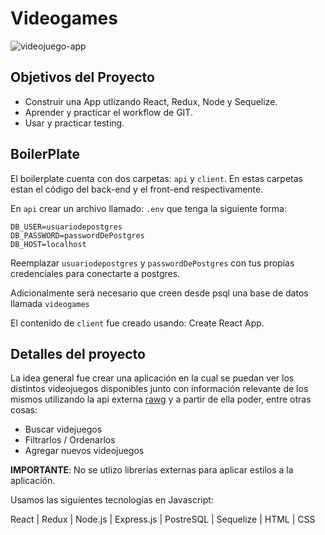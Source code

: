 

# Videogames

![videojuego-app](https://user-images.githubusercontent.com/74383139/132355824-9a225823-dced-408e-9199-3e5be8f2fd71.png)


## Objetivos del Proyecto

- Construir una App utlizando React, Redux, Node y Sequelize.
- Aprender y practicar el workflow de GIT.
- Usar y practicar testing.




## BoilerPlate

El boilerplate cuenta con dos carpetas: `api` y `client`. En estas carpetas estan el código del back-end y el front-end respectivamente.

En `api` crear un archivo llamado: `.env` que tenga la siguiente forma:

```
DB_USER=usuariodepostgres
DB_PASSWORD=passwordDePostgres
DB_HOST=localhost
```

Reemplazar `usuariodepostgres` y `passwordDePostgres` con tus propias credenciales para conectarte a postgres.

Adicionalmente será necesario que creen desde psql una base de datos llamada `videogames`

El contenido de `client` fue creado usando: Create React App.

## Detalles del proyecto

La idea general fue crear una aplicación en la cual se puedan ver los distintos videojuegos disponibles junto con información relevante de los mismos utilizando la api externa [rawg](https://rawg.io/apidocs) y a partir de ella poder, entre otras cosas:

  - Buscar videjuegos
  - Filtrarlos / Ordenarlos
  - Agregar nuevos videojuegos


__IMPORTANTE__: No se utlizo librerías externas para aplicar estilos a la aplicación. 


Usamos las siguientes tecnologías en Javascript:

React | Redux | Node.js | Express.js | PostreSQL  | Sequelize | HTML | CSS  
